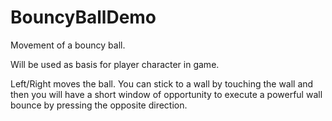 # BouncyBallDemo
Movement of a bouncy ball.

Will be used as basis for player character in game.

Left/Right moves the ball. You can stick to a wall by touching the wall and then you will have a short window of opportunity to execute a powerful wall bounce by pressing the opposite direction.
